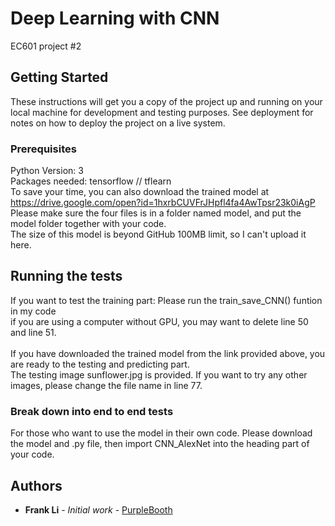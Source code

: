 # Deep Learning with CNN

EC601 project #2

## Getting Started

These instructions will get you a copy of the project up and running on your local machine for development and testing purposes. See deployment for notes on how to deploy the project on a live system.

### Prerequisites

Python Version: 3<br>
Packages needed: tensorflow // tflearn<br>
To save your time, you can also download the trained model at https://drive.google.com/open?id=1hxrbCUVFrJHpfl4fa4AwTpsr23k0iAgP<br>
Please make sure the four files is in a folder named model, and put the model folder together with your code.<br>
The size of this model is beyond GitHub 100MB limit, so I can't upload it here.

## Running the tests

If you want to test the training part: Please run the train_save_CNN() funtion in my code<br>
if you are using a computer without GPU, you may want to delete line 50 and line 51.<br>
<br>
If you have downloaded the trained model from the link provided above, you are ready to the testing and predicting part.<br>
The testing image sunflower.jpg is provided. If you want to try any other images, please change the file name in line 77.

### Break down into end to end tests

For those who want to use the model in their own code. Please download the model and .py file, then import CNN_AlexNet into the heading part of your code.

## Authors

* **Frank Li** - *Initial work* - [PurpleBooth](https://github.com/FrankLiOnLine)
